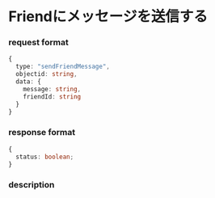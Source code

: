 # Friendにメッセージを送信する

### request format

```typescript
{
  type: "sendFriendMessage",
  objectid: string,
  data: {
    message: string,
    friendId: string
  }
}
```

### response format

```typescript
{
  status: boolean;
}
```

### description
